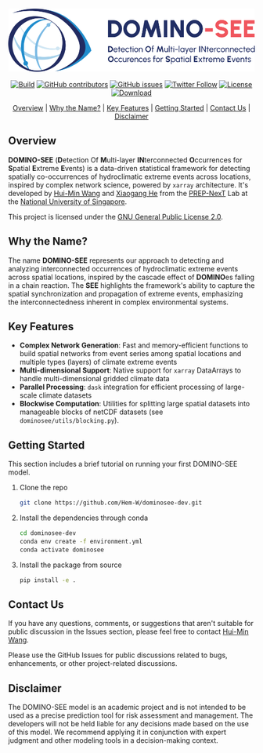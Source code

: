 <p align="center">
  <a href="https://hem-w.github.io/dominosee-dev/">
    <img src="https://raw.githubusercontent.com/Hem-W/dominosee-dev/refs/heads/main/docs/source/_static/DOMINO-SEE%20Horizontal.svg" width="550" alt="DOMINO-SEE logo">
  </a>
</p>

<p align="center">
  <a href="https://www.python.org/"><img alt="Build" src="https://img.shields.io/badge/Made%20with-Python-1f425f.svg?color=purple"></a>
  <a href="https://github.com/Hem-W/dominosee-dev"><img src="https://img.shields.io/github/contributors/Hem-W/dominosee-dev.svg" alt="GitHub contributors"></a>
  <a href="https://github.com/Hem-W/dominosee-dev"><img src="https://img.shields.io/github/issues/Hem-W/dominosee-dev.svg" alt="GitHub issues"></a>
  <a href="https://twitter.com/PREPNexT_Lab"><img src="https://img.shields.io/twitter/follow/PREPNexT_Lab.svg?label=Follow&style=social" alt="Twitter Follow"></a>
  <a href="https://github.com/Hem-W/dominosee-dev"><img src="https://img.shields.io/github/license/Hem-W/dominosee-dev.svg" alt="License"></a>
  <a href="https://github.com/Hem-W/dominosee-dev"><img src="https://badges.frapsoft.com/os/v1/open-source.svg?v=103" alt="Download"></a>
</p>

<p align="center">
  <a href="#overview">Overview</a> |
  <a href="#why-the-name">Why the Name?</a> |
  <a href="#key-features">Key Features</a> |
  <a href="#getting-started">Getting Started</a> |
  <a href="#contact-us">Contact Us</a> |
  <a href="#disclaimer">Disclaimer</a>
</p>

## Overview

**DOMINO-SEE** (**D**etection Of **M**ulti-layer **IN**terconnected **O**ccurrences for **S**patial **E**xtreme **E**vents) is a data-driven statistical framework for detecting spatially co-occurrences of hydroclimatic extreme events across locations, inspired by complex network science, powered by `xarray` architecture. It's developed by [Hui-Min Wang](https://orcid.org/0000-0002-5878-7542) and [Xiaogang He](https://cde.nus.edu.sg/cee/staff/he-xiaogang/) from the [PREP-NexT](https://github.com/PREP-NexT) Lab at the [National University of Singapore](https://nus.edu.sg/).

This project is licensed under the [GNU General Public License 2.0](https://github.com/PREP-NexT/DOMINO-SEE/blob/main/LICENSE).

## Why the Name?

The name **DOMINO-SEE** represents our approach to detecting and analyzing interconnected occurrences of hydroclimatic extreme events across spatial locations, inspired by the cascade effect of **DOMINO**es falling in a chain reaction. The **SEE** highlights the framework's ability to capture the spatial synchronization and propagation of extreme events, emphasizing the interconnectedness inherent in complex environmental systems.

## Key Features

- **Complex Network Generation**: Fast and memory-efficient functions to build spatial networks from event series among spatial locations and multiple types (layers) of climate extreme events
- **Multi-dimensional Support**: Native support for `xarray` DataArrays to handle multi-dimensional gridded climate data
- **Parallel Processing**: `dask` integration for efficient processing of large-scale climate datasets
- **Blockwise Computation**: Utilities for splitting large spatial datasets into manageable blocks of netCDF datasets (see `dominosee/utils/blocking.py`).

## Getting Started

This section includes a brief tutorial on running your first DOMINO-SEE model.

1. Clone the repo

    ```bash
    git clone https://github.com/Hem-W/dominosee-dev.git
    ```

2. Install the dependencies through conda

    ```bash
    cd dominosee-dev
    conda env create -f environment.yml
    conda activate dominosee
    ```

3. Install the package from source

    ```bash
    pip install -e .
    ```

## Contact Us

If you have any questions, comments, or suggestions that aren't suitable for public discussion in the Issues section, please feel free to contact [Hui-Min Wang](mailto:wanghuimin@u.nus.edu).

Please use the GitHub Issues for public discussions related to bugs, enhancements, or other project-related discussions.

## Disclaimer

The DOMINO-SEE model is an academic project and is not intended to be used as a precise prediction tool for risk assessment and management. The developers will not be held liable for any decisions made based on the use of this model. We recommend applying it in conjunction with expert judgment and other modeling tools in a decision-making context.
